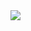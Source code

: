 <img src="https://capsule-render.vercel.app/api?type=wave&color=auto&height=300&section=header&text=Hi_I'm_DM!!&fontSize=90" />
